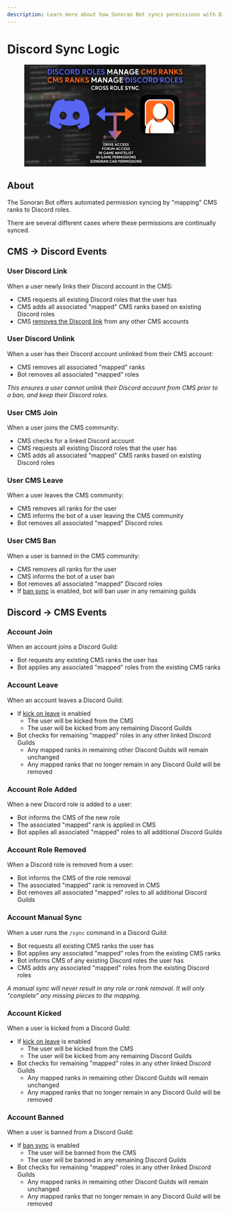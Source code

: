 ```yaml
---
description: Learn more about how Sonoran Bot syncs permissions with Discord.
---
```


# Discord Sync Logic

<figure><img src="../getting-started/sonoran-cad-integration/CMSxDiscord.webp" alt=""><figcaption></figcaption></figure>

## About

The Sonoran Bot offers automated permission syncing by "mapping" CMS ranks to Discord roles.

There are several different cases where these permissions are continually synced.

## CMS -> Discord Events

### User Discord Link

When a user newly links their Discord account in the CMS:

* CMS requests all existing Discord roles that the user has
* CMS adds all associated "mapped" CMS ranks based on existing Discord roles
* CMS [removes the Discord link](discord-sync-logic.md#user-discord-unlink) from any other CMS accounts

### User Discord Unlink

When a user has their Discord account unlinked from their CMS account:

* CMS removes all associated "mapped" ranks
* Bot removes all associated "mapped" roles

_This ensures a user cannot unlink their Discord account from CMS prior to a ban, and keep their Discord roles._

### User CMS Join

When a user joins the CMS community:

* CMS checks for a linked Discord account
* CMS requests all existing Discord roles that the user has
* CMS adds all associated "mapped" CMS ranks based on existing Discord roles

### User CMS Leave

When a user leaves the CMS community:

* CMS removes all ranks for the user
* CMS informs the bot of a user leaving the CMS community
* Bot removes all associated "mapped" Discord roles&#x20;

### User CMS Ban

When a user is banned in the CMS community:

* CMS removes all ranks for the user
* CMS informs the bot of a user ban
* Bot removes all associated "mapped" Discord roles
* If [ban sync](../usage/settings.md#ban-sync) is enabled, bot will ban user in any remaining guilds

## Discord -> CMS Events

### Account Join

When an account joins a Discord Guild:

* Bot requests any existing CMS ranks the user has
* Bot applies any associated "mapped" roles from the existing CMS ranks

### Account Leave

When an account leaves a Discord Guild:

* If [kick on leave](../usage/settings.md#toggle-kick-on-leave) is enabled
  * The user will be kicked from the CMS
  * The user will be kicked from any remaining Discord Guilds
* Bot checks for remaining "mapped" roles in any other linked Discord Guilds
  * Any mapped ranks in remaining other Discord Guilds will remain unchanged
  * Any mapped ranks that no longer remain in any Discord Guild will be removed

### Account Role Added

When a new Discord role is added to a user:

* Bot informs the CMS of the new role
* The associated "mapped" rank is applied in CMS
* Bot applies all associated "mapped" roles to all additional Discord Guilds

### Account Role Removed

When a Discord role is removed from a user:

* Bot informs the CMS of the role removal
* The associated "mapped" rank is removed in CMS
* Bot removes all associated "mapped" roles to all additional Discord Guilds

### Account Manual Sync

When a user runs the `/sync` command in a Discord Guild:

* Bot requests all existing CMS ranks the user has
* Bot applies any associated "mapped" roles from the existing CMS ranks
* Bot informs CMS of any existing Discord roles the user has
* CMS adds any associated "mapped" roles from the existing Discord roles

_A manual sync will never result in any role or rank removal. It will only "complete" any missing pieces to the mapping._

### Account Kicked

When a user is kicked from a Discord Guild:

* If [kick on leave](../usage/settings.md#toggle-kick-on-leave) is enabled
  * The user will be kicked from the CMS
  * The user will be kicked from any remaining Discord Guilds
* Bot checks for remaining "mapped" roles in any other linked Discord Guilds
  * Any mapped ranks in remaining other Discord Guilds will remain unchanged
  * Any mapped ranks that no longer remain in any Discord Guild will be removed

### Account Banned

When a user is banned from a Discord Guild:

* If [ban sync](../usage/settings.md#ban-sync) is enabled
  * The user will be banned from the CMS
  * The user will be banned in any remaining Discord Guilds
* Bot checks for remaining "mapped" roles in any other linked Discord Guilds
  * Any mapped ranks in remaining other Discord Guilds will remain unchanged
  * Any mapped ranks that no longer remain in any Discord Guild will be removed

